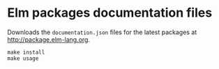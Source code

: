 # Elm packages documentation files

Downloads the `documentation.json` files for the latest packages at <http://package.elm-lang.org>.

    make install
    make usage
